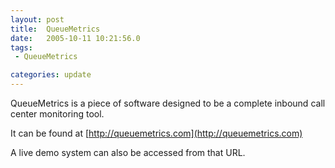 ```yaml
---
layout: post
title:  QueueMetrics
date:   2005-10-11 10:21:56.0
tags:
 - QueueMetrics

categories: update
---
```


QueueMetrics is a piece of software designed to be a complete inbound call center monitoring tool.

It can be found at [http://queuemetrics.com](http://queuemetrics.com)

A live demo system can also be accessed from that URL.



